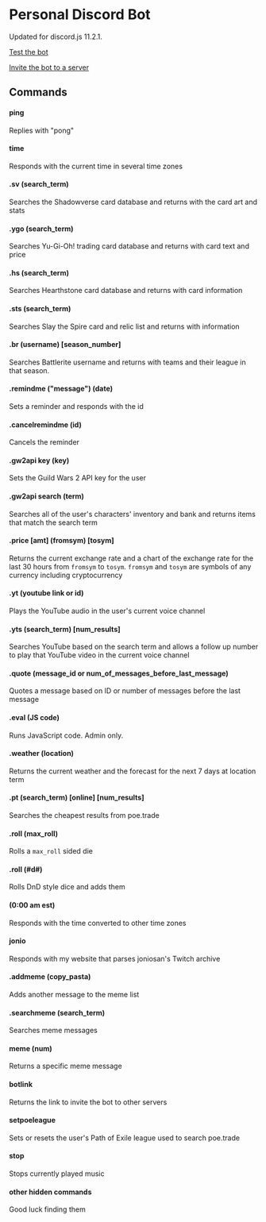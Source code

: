 # Personal Discord Bot
Updated for discord.js 11.2.1.

[Test the bot](https://discord.gg/YpjRNZT)

[Invite the bot to a server](https://discordapp.com/oauth2/authorize?client_id=180762874593935360&scope=bot&permissions=4294967295)

## Commands
#### ping
Replies with "pong"
#### time
Responds with the current time in several time zones
#### .sv (search_term)
Searches the Shadowverse card database and returns with the card art and stats
#### .ygo (search_term)
Searches Yu-Gi-Oh! trading card database and returns with card text and price
#### .hs (search_term)
Searches Hearthstone card database and returns with card information
#### .sts (search_term)
Searches Slay the Spire card and relic list and returns with information
#### .br (username) [season_number]
Searches Battlerite username and returns with teams and their league in that season.
#### .remindme ("message") (date)
Sets a reminder and responds with the id
#### .cancelremindme (id)
Cancels the reminder
#### .gw2api key (key)
Sets the Guild Wars 2 API key for the user
#### .gw2api search (term)
Searches all of the user's characters' inventory and bank and returns items that match the search term
#### .price [amt] (fromsym) [tosym]
Returns the current exchange rate and a chart of the exchange rate for the last 30 hours from `fromsym` to `tosym`. `fromsym` and `tosym` are symbols of any currency including cryptocurrency
#### .yt (youtube link or id)
Plays the YouTube audio in the user's current voice channel
#### .yts (search_term) [num_results]
Searches YouTube based on the search term and allows a follow up number to play that YouTube video in the current voice channel
#### .quote (message_id or num_of_messages_before_last_message)
Quotes a message based on ID or number of messages before the last message
#### .eval (JS code)
Runs JavaScript code. Admin only.
#### .weather (location)
Returns the current weather and the forecast for the next 7 days at location term
#### .pt (search_term) [online] [num_results]
Searches the cheapest results from poe.trade 
#### .roll (max_roll)
Rolls a `max_roll` sided die
#### .roll (#d#)
Rolls DnD style dice and adds them
#### (0:00 am est)
Responds with the time converted to other time zones
#### jonio
Responds with my website that parses joniosan's Twitch archive
#### .addmeme (copy_pasta)
Adds another message to the meme list
#### .searchmeme (search_term)
Searches meme messages
#### meme (num)
Returns a specific meme message
#### botlink
Returns the link to invite the bot to other servers
#### setpoeleague
Sets or resets the user's Path of Exile league used to search poe.trade
#### stop
Stops currently played music
#### other hidden commands
Good luck finding them